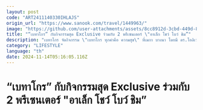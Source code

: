 ```yaml
---
layout: post
code: "ART2411140330IHLAJS"
origin_url: "https://www.sanook.com/travel/1449963/"
image: "https://github.com/user-attachments/assets/8cc8912d-3cbd-449d-8e62-afac8a211d3a"
title: "“เบทาโกร” กับกิจกรรมสุด Exclusive ร่วมกับ 2 พรีเซนเตอร์ \"อาเล็ก โชว์ โบว์ ชิม”"
description: "เบทาโกร จัดกิจกรรม \"เบทาโกร ทุกคำคือ ความสุข\" ที่เมกา บางนา โดยมี ดร.โอลิเวอร์ ก็อตชัลล์ และพรีเซ็นเตอร์ โบว์-เมลดา และ อาเล็ก-ธีรเดช ร่วมงาน"
category: "LIFESTYLE"
language: "th"
date: 2024-11-14T05:16:05.116Z
---
```


# “เบทาโกร” กับกิจกรรมสุด Exclusive ร่วมกับ 2 พรีเซนเตอร์ "อาเล็ก โชว์ โบว์ ชิม”